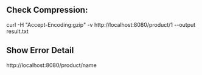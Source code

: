 ## Check Compression:

curl -H "Accept-Encoding:gzip" -v http://localhost:8080/product/1 --output result.txt

## Show Error Detail

http://localhost:8080/product/name